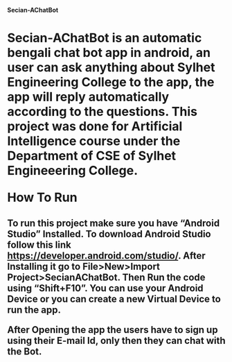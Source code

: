 **Secian-AChatBot**<h1>

Secian-AChatBot is an automatic bengali chat bot app in android, an user can ask anything about Sylhet Engineering College to the app, the app will reply automatically according to the questions.
This project was done for Artificial Intelligence course under the Department of CSE of Sylhet Engineeering College.  


**How To Run**<h2>


To run this project make sure you have “Android Studio” Installed. To download Android Studio follow this link https://developer.android.com/studio/.  After Installing it go to File>New>Import Project>SecianAChatBot. Then Run the code using “Shift+F10”. You can use your Android Device or you can create a new Virtual Device to run the app.   

After Opening the app the users have to sign up using their E-mail Id, only then they can chat with the Bot.
